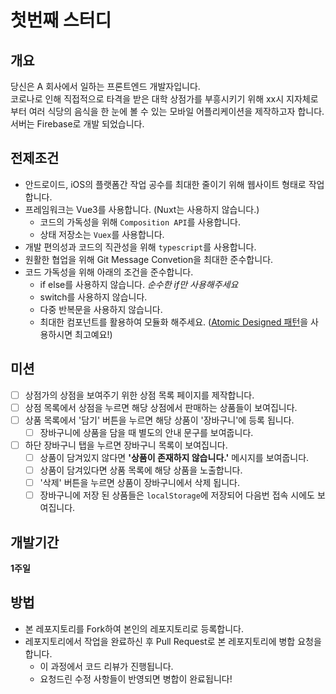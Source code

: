 # 첫번째 스터디
## 개요
당신은 A 회사에서 일하는 프론트엔드 개발자입니다.  
코로나로 인해 직접적으로 타격을 받은 대학 상점가를 부흥시키기 위해 xx시 지자체로 부터 여러 식당의 음식을 한 눈에 볼 수 있는 모바일 어플리케이션을 제작하고자 합니다.  
서버는 Firebase로 개발 되었습니다.
## 전제조건
- 안드로이드, iOS의 플랫폼간 작업 공수를 최대한 줄이기 위해 웹사이트 형태로 작업합니다.
- 프레임워크는 Vue3를 사용합니다. (Nuxt는 사용하지 않습니다.)
  - 코드의 가독성을 위해 ```Composition API```를 사용합니다.
  - 상태 저장소는 ```Vuex```를 사용합니다.
- 개발 편의성과 코드의 직관성을 위해 ```typescript```를 사용합니다.
- 원활한 협업을 위해 Git Message Convetion을 최대한 준수합니다.
- 코드 가독성을 위해 아래의 조건을 준수합니다.
  - if else를 사용하지 않습니다. *순수한 if만 사용해주세요*
  - switch를 사용하지 않습니다.
  - 다중 반복문을 사용하지 않습니다.
  - 최대한 컴포넌트를 활용하여 모듈화 해주세요. ([Atomic Designed 패턴][Atomic Designed Pattern]을 사용하시면 최고예요!)
## 미션
- [ ] 상점가의 상점을 보여주기 위한 상점 목록 페이지를 제작합니다.
- [ ] 상점 목록에서 상점을 누르면 해당 상점에서 판매하는 상품들이 보여집니다.
- [ ] 상품 목록에서 '담기' 버튼을 누르면 해당 상품이 '장바구니'에 등록 됩니다.
  - [ ] 장바구니에 상품을 담을 때 별도의 안내 문구를 보여줍니다.
- [ ] 하단 장바구니 탭을 누르면 장바구니 목록이 보여집니다.
  - [ ] 상품이 담겨있지 않다면 **'상품이 존재하지 않습니다.'** 메시지를 보여줍니다.
  - [ ] 상품이 담겨있다면 상품 목록에 해당 상품을 노출합니다.
  - [ ] '삭제' 버튼을 누르면 상품이 장바구니에서 삭제 됩니다.
  - [ ] 장바구니에 저장 된 상품들은 ```localStorage```에 저장되어 다음번 접속 시에도 보여집니다.
## 개발기간
**1주일**  
## 방법
- 본 레포지토리를 Fork하여 본인의 레포지토리로 등록합니다.
- 레포지토리에서 작업을 완료하신 후 Pull Request로 본 레포지토리에 병합 요청을 합니다.
  - 이 과정에서 코드 리뷰가 진행됩니다.
  - 요청드린 수정 사항들이 반영되면 병합이 완료됩니다!

[Atomic Designed Pattern]: https://ui.toast.com/weekly-pick/ko_20200213
